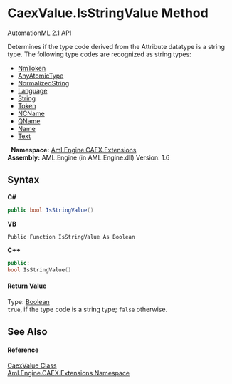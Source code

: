 # CaexValue.IsStringValue Method 
AutomationML 2.1 API 

Determines if the type code derived from the Attribute datatype is a string type. The following type codes are recognized as string types:
&nbsp;<ul><li><a href="https://docs.microsoft.com/dotnet/api/system.xml.schema.xmltypecode" target="_parent" rel="noopener noreferrer">NmToken</a></li><li><a href="https://docs.microsoft.com/dotnet/api/system.xml.schema.xmltypecode" target="_parent" rel="noopener noreferrer">AnyAtomicType</a></li><li><a href="https://docs.microsoft.com/dotnet/api/system.xml.schema.xmltypecode" target="_parent" rel="noopener noreferrer">NormalizedString</a></li><li><a href="https://docs.microsoft.com/dotnet/api/system.xml.schema.xmltypecode" target="_parent" rel="noopener noreferrer">Language</a></li><li><a href="https://docs.microsoft.com/dotnet/api/system.xml.schema.xmltypecode" target="_parent" rel="noopener noreferrer">String</a></li><li><a href="https://docs.microsoft.com/dotnet/api/system.xml.schema.xmltypecode" target="_parent" rel="noopener noreferrer">Token</a></li><li><a href="https://docs.microsoft.com/dotnet/api/system.xml.schema.xmltypecode" target="_parent" rel="noopener noreferrer">NCName</a></li><li><a href="https://docs.microsoft.com/dotnet/api/system.xml.schema.xmltypecode" target="_parent" rel="noopener noreferrer">QName</a></li><li><a href="https://docs.microsoft.com/dotnet/api/system.xml.schema.xmltypecode" target="_parent" rel="noopener noreferrer">Name</a></li><li><a href="https://docs.microsoft.com/dotnet/api/system.xml.schema.xmltypecode" target="_parent" rel="noopener noreferrer">Text</a></li></ul>&nbsp;
**Namespace:**&nbsp;<a href="N_Aml_Engine_CAEX_Extensions">Aml.Engine.CAEX.Extensions</a><br />**Assembly:**&nbsp;AML.Engine (in AML.Engine.dll) Version: 1.6

## Syntax

**C#**<br />
``` C#
public bool IsStringValue()
```

**VB**<br />
``` VB
Public Function IsStringValue As Boolean
```

**C++**<br />
``` C++
public:
bool IsStringValue()
```


#### Return Value
Type: <a href="https://docs.microsoft.com/dotnet/api/system.boolean" target="_parent" rel="noopener noreferrer">Boolean</a><br />`true`, if the type code is a string type; `false` otherwise.

## See Also


#### Reference
<a href="T_Aml_Engine_CAEX_Extensions_CaexValue">CaexValue Class</a><br /><a href="N_Aml_Engine_CAEX_Extensions">Aml.Engine.CAEX.Extensions Namespace</a><br />